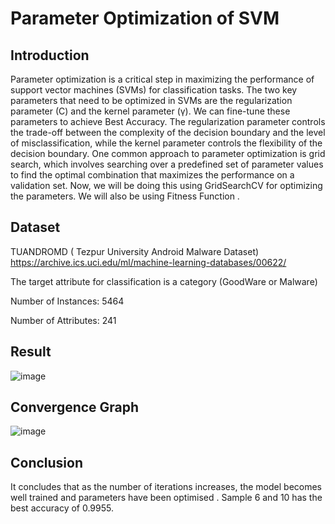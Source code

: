 # Parameter Optimization of SVM

## Introduction

Parameter optimization is a critical step in maximizing the performance of support vector machines (SVMs) for classification tasks. The two key parameters that need to be optimized in SVMs are the regularization parameter (C) and the kernel parameter (γ).
We can fine-tune these parameters to achieve Best Accuracy. The regularization parameter controls the trade-off between the complexity of the decision boundary and the level of misclassification, while the kernel parameter controls the flexibility of the decision boundary.
One common approach to parameter optimization is grid search, which involves searching over a predefined set of parameter values to find the optimal combination that maximizes the performance on a validation set. Now, we will be doing this using GridSearchCV for optimizing the parameters.
We will also be using Fitness Function .

## Dataset

TUANDROMD ( Tezpur University Android Malware Dataset)
https://archive.ics.uci.edu/ml/machine-learning-databases/00622/

The target attribute for classification is a category (GoodWare or Malware)

Number of Instances: 5464

Number of Attributes: 241

## Result

![image](https://user-images.githubusercontent.com/74859766/233193796-6c26cbfb-2a92-4065-9298-82b13a6e6837.png)

## Convergence Graph
![image](https://user-images.githubusercontent.com/74859766/233187136-57506e95-4827-48f3-a459-b8fc12f8422c.png)

## Conclusion
It concludes that as the number of iterations increases, the model becomes well trained and parameters have been optimised .
Sample 6 and 10 has the best accuracy of 0.9955.
